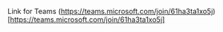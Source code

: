 Link for Teams
(https://teams.microsoft.com/join/61ha3ta1xo5j)[https://teams.microsoft.com/join/61ha3ta1xo5j]
